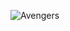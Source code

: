 ![Avengers](https://sm.mashable.com/mashable_in/seo/default/8-years-of-the-avengers-how-joss-whedons-risk-became-crucial_5z9w.jpg)
